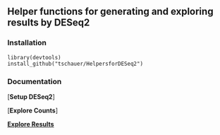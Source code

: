 ## Helper functions for generating and exploring results by DESeq2

### Installation

```
library(devtools)
install_github("tschauer/HelpersforDESeq2")
```

### Documentation

[**Setup DESeq2**]

[**Explore Counts**]

[**Explore Results**](https://htmlpreview.github.io/?https://github.com/tschauer/HelpersforDESeq2/blob/master/doc/Explore_Results.html)

